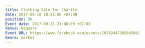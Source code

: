 ```yaml
---
title: Clothing Sale for Charity
date: 2017-09-18 18:41:00 +07:00
position: 36
Event date: 2017-09-23 21:00:00 +07:00
Venue: Nsquare
Event URL: https://www.facebook.com/events/1678244738884586/
Genre: market
---
```


